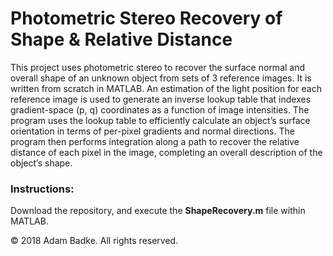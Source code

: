 # Photometric Stereo Recovery of Shape & Relative Distance

This project uses photometric stereo to recover the surface normal and overall shape of an unknown object from sets of 3 reference images.
It is written from scratch in MATLAB. An estimation of the light position for each reference image is used to generate an inverse lookup table that indexes gradient-space (p, q) coordinates as a function of image intensities. The program uses the lookup table to efficiently calculate an object’s surface orientation in terms of per-pixel gradients and normal directions. The program then performs integration along a path to recover the relative distance of each pixel in the image, completing an overall description of the object’s shape.

### Instructions:

Download the repository, and execute the **ShapeRecovery.m** file within MATLAB.

© 2018 Adam Badke. All rights reserved.
